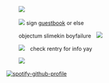 　　 ![](https://64.media.tumblr.com/938916eaf7de7b3839e2928047d40203/0f41735d44b7eca8-9e/s250x400/537c9866bcaff399ec5d0305eff2df874f12a693.gif)


　 　![](https://i.postimg.cc/KYV53qtg/ax.png) sign [guestbook](https://benrey.atabook.org/) or else

　 　objectum slimekin boyfailure　![](https://64.media.tumblr.com/bfa4d2643a3db18b6d96eb070e9606cb/ed7f722f0eb47c24-ba/s75x75_c1/c9936ff28179d7335e44b291692767bdb39c6bda.webp)

　 　![](https://i.postimg.cc/qqpkTdjs/tumblr-90be7eadfc1e1919c656ce78327f4862-949d00a1-250.gif)　check rentry for info yay

　 　![](https://64.media.tumblr.com/60107231aea2557443e36afd1a1b3407/0f41735d44b7eca8-7c/s250x400/36bba01e04fbe4cfd44e9fae6abd0e116cc1c584.gif) 

[![spotify-github-profile](https://spotify-github-profile.kittinanx.com/api/view?uid=31v6otahmatphusjg6miowx3l7uy&cover_image=false&theme=default&show_offline=false&background_color=0d1117&interchange=false&bar_color_cover=true&bar_color=ffffff)](https://github.com/kittinan/spotify-github-profile)
<!---
halflifevr/halflifevr is a ✨ special ✨ repository because its `README.md` (this file) appears on your GitHub profile.
You can click the Preview link to take a look at your changes.
--->


